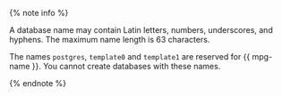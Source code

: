 {% note info %}

A database name may contain Latin letters, numbers, underscores, and hyphens. The maximum name length is 63 characters.

The names `postgres`, `template0` and `template1` are reserved for {{ mpg-name }}. You cannot create databases with these names.

{% endnote %}

